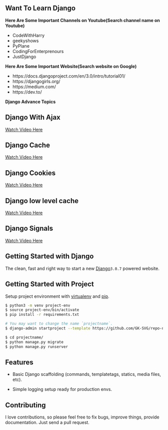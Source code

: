 ## Want To Learn Django
**Here Are Some Important Channels on Youtube(Search channel name on Youtube)**
<ul>
    <li>CodeWithHarry</li>
    <li>geekyshows</li>
    <li>PyPlane</li>
    <li>CodingForEnterprenours</li>
    <li>JustDjango</li>
</ul>

**Here Are Some Important Website(Search website on Google)**
<ul>
    <li>https://docs.djangoproject.com/en/3.0/intro/tutorial01/</li>
    <li>https://djangogirls.org/</li>
    <li>https://medium.com/</li>
    <li>https://dev.to/</li>
</ul>

**Django Advance Topics**
<h2>Django With Ajax</h2>
<a href="https://www.youtube.com/watch?v=Bfgtp62VFeU"> Watch Video Here</a>
<h2>Django Cache</h2>
<a href="https://www.youtube.com/watch?v=aJ67Yf6N6oE&list=PLbGui_ZYuhigchy8DTw4pX4duTTpvqlh6&index=86"> Watch Video Here</a>
<h2>Django Cookies</h2>
<a href="https://www.youtube.com/watch?v=hiZO7c7sZ3c&list=PLbGui_ZYuhigchy8DTw4pX4duTTpvqlh6&index=81"> Watch Video Here</a>
<h2>Django low level cache</h2>
<a href="https://www.youtube.com/watch?v=xelswkSF5Ck&list=PLbGui_ZYuhigchy8DTw4pX4duTTpvqlh6&index=89"> Watch Video Here</a>
<h2>Django Signals</h2>
<a href="https://www.youtube.com/watch?v=w4pnWgEgv8E&list=PLbGui_ZYuhigchy8DTw4pX4duTTpvqlh6&index=90"> Watch Video Here</a>

## Getting Started with Django
The clean, fast and right way to start a new <a href="https://docs.djangoproject.com/en/3.0/intro/tutorial01/">Django</a>`3.0.7` powered website.

## Getting Started with Project

Setup project environment with [virtualenv](https://virtualenv.pypa.io) and [pip](https://pip.pypa.io).

```bash
$ python3 -m venv project-env
$ source project-env/bin/activate
$ pip install -r requirements.txt

# You may want to change the name `projectname`.
$ django-admin startproject --template https://github.com/GK-SVG/repo-name/archive/master.zip projectname

$ cd projectname/
$ python manage.py migrate
$ python manage.py runserver
```

## Features

* Basic Django scaffolding (commands, templatetags, statics, media files, etc).

* Simple logging setup ready for production envs.

## Contributing

I love contributions, so please feel free to fix bugs, improve things, provide documentation. Just send a pull request.


